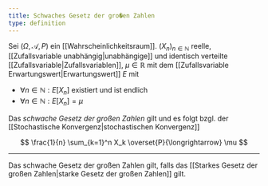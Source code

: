 ```yaml
---
title: Schwaches Gesetz der gro�en Zahlen
type: definition
---
```


Sei $(\Omega, \mathcal{A}, P)$ ein [[Wahrscheinlichkeitsraum]]. $(X_n)_{n \in \mathbb{N}}$ reelle, [[Zufallsvariable unabhängig|unabhängige]] und identisch verteilte [[Zufallsvariable|Zufallsvariablen]], $\mu \in \mathbb{R}$ mit dem [[Zufallsvariable Erwartungswert|Erwartungswert]] $E$ mit
- $\forall n \in \mathbb{N} : E[X_n]$ existiert und ist endlich
- $\forall n \in \mathbb{N} : E[X_n] = \mu$

Das *schwache Gesetz der großen Zahlen* gilt und es folgt bzgl. der [[Stochastische Konvergenz|stochastischen Konvergenz]]

$$
	\frac{1}{n} \sum_{k=1}^n X_k \overset{P}{\longrightarrow} \mu
$$

---

Das schwache Gesetz der großen Zahlen gilt, falls das [[Starkes Gesetz der großen Zahlen|starke Gesetz der großen Zahlen]] gilt.